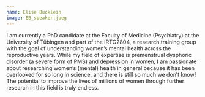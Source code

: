 ```yaml
---
name: Elise Bücklein
image: EB_speaker.jpeg
---
```


I am currently a PhD candidate at the Faculty of Medicine (Psychiatry) at the University of Tübingen and part of the IRTG2804, a research training group with the goal of understanding women’s mental health across the reproductive years. While my field of expertise is premenstrual dysphoric disorder (a severe form of PMS) and depression in women, I am passionate about researching women’s (mental) health in general because it has been overlooked for so long in science, and there is still so much we don’t know! The potential to improve the lives of millions of women through further research in this field is truly endless.